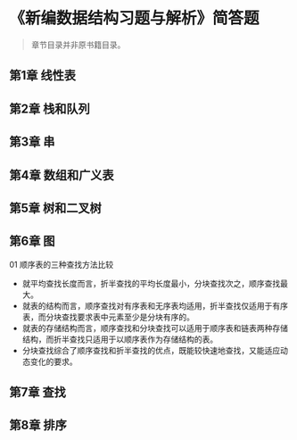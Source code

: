 # 《新编数据结构习题与解析》简答题

> 章节目录并非原书籍目录。

## 第1章 线性表

## 第2章 栈和队列

## 第3章 串

## 第4章 数组和广义表

## 第5章 树和二叉树

## 第6章 图

01 顺序表的三种查找方法比较

+ 就平均查找长度而言，折半查找的平均长度最小，分块查找次之，顺序查找最大。
+ 就表的结构而言，顺序查找对有序表和无序表均适用，折半查找仅适用于有序表，而分块查找要求表中元素至少是分块有序的。
+ 就表的存储结构而言，顺序查找和分块查找可以适用于顺序表和链表两种存储结构，而折半查找只适用于以顺序表作为存储结构的表。
+ 分块查找综合了顺序查找和折半查找的优点，既能较快速地查找，又能适应动态变化的要求。

## 第7章 查找

## 第8章 排序